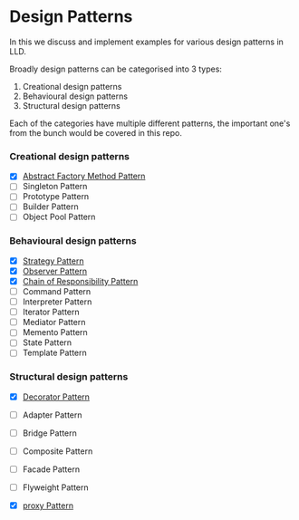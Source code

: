 # Design Patterns

In this we discuss and implement examples for various design patterns in LLD.

Broadly design patterns can be categorised into 3 types:
1. Creational design patterns
2. Behavioural design patterns
3. Structural design patterns

Each of the categories have multiple different patterns, the important one's
from the bunch would be covered in this repo.

### Creational design patterns
- [X] [Abstract Factory Method Pattern](src/main/java/com/basava/abstract_factory_pattern/README.md)
- [ ] Singleton Pattern
- [ ] Prototype Pattern
- [ ] Builder Pattern
- [ ] Object Pool Pattern

### Behavioural design patterns
- [X] [Strategy Pattern](src/main/java/com/basava/strategy_pattern/README.md)
- [X] [Observer Pattern](src/main/java/com/basava/observer_pattern/README.md)
- [X] [Chain of Responsibility Pattern](src/main/java/com/basava/chain_of_responsibility/README.md)
- [ ] Command Pattern
- [ ] Interpreter Pattern
- [ ] Iterator Pattern
- [ ] Mediator Pattern
- [ ] Memento Pattern
- [ ] State Pattern
- [ ] Template Pattern

### Structural design patterns
- [X] [Decorator Pattern](src/main/java/com/basava/decorator_pattern/README.md)
- [ ] Adapter Pattern
- [ ] Bridge Pattern
- [ ] Composite Pattern
- [ ] Facade Pattern
- [ ] Flyweight Pattern
- [X] [proxy Pattern](src/main/java/com/basava/proxy_pattern/README.md)

